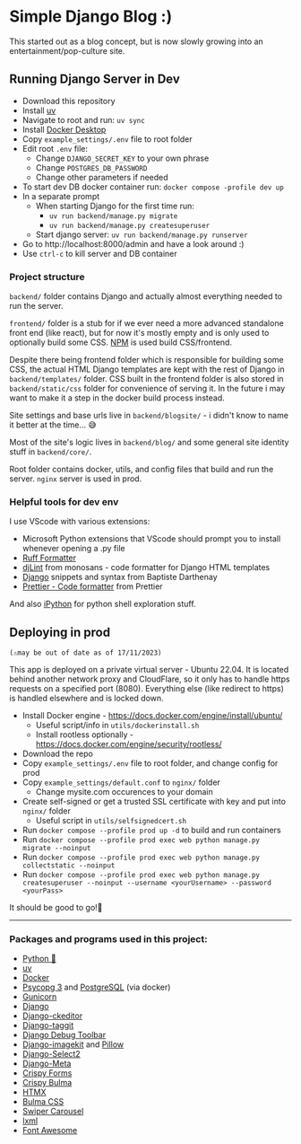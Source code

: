 # Simple Django Blog :)

This started out as a blog concept, but is now slowly growing into an entertainment/pop-culture site.

## Running Django Server in Dev

- Download this repository
- Install [uv](https://docs.astral.sh/uv/getting-started/installation/)
- Navigate to root and run: `uv sync`
- Install [Docker Desktop](https://www.docker.com/products/docker-desktop/)
- Copy `example_settings/.env` file to root folder
- Edit root `.env` file:
  - Change `DJANGO_SECRET_KEY` to your own phrase
  - Change `POSTGRES_DB_PASSWORD` 
  - Change other parameters if needed
- To start dev DB docker container run: `docker compose -profile dev up`
- In a separate prompt
  - When starting Django for the first time run: 
    - `uv run backend/manage.py migrate`
    - `uv run backend/manage.py createsuperuser`
  - Start django server: `uv run backend/manage.py runserver`
- Go to http://localhost:8000/admin and have a look around :)
- Use `ctrl-c` to kill server and DB container

### Project structure

`backend/` folder contains Django and actually almost everything needed to run the server.

`frontend/` folder is a stub for if we ever need a more advanced standalone front end (like react), but for now it's mostly empty and is only used to optionally build some CSS. [NPM](https://docs.npmjs.com/downloading-and-installing-node-js-and-npm) is used build CSS/frontend.

Despite there being frontend folder which is responsible for building some CSS, the actual HTML Django templates are kept with the rest of Django in `backend/templates/` folder. CSS built in the frontend folder is also stored in `backend/static/css` folder for convenience of serving it. In the future i may want to make it a step in the docker build process instead.

Site settings and base urls live in `backend/blogsite/` - i didn't know to name it better at the time... 😅

Most of the site's logic lives in `backend/blog/` and some general site identity stuff in `backend/core/`.

Root folder contains docker, utils, and config files that build and run the server. `nginx` server is used in prod.

### Helpful tools for dev env

I use VScode with various extensions:
- Microsoft Python extensions that VScode should prompt you to install whenever opening a .py file
- [Ruff Formatter](https://marketplace.visualstudio.com/items?itemName=charliermarsh.ruff)
- [djLint](https://marketplace.visualstudio.com/items?itemName=monosans.djlint) from monosans - code formatter for Django HTML templates
- [Django](https://marketplace.visualstudio.com/items?itemName=batisteo.vscode-django) snippets and syntax from Baptiste Darthenay
- [Prettier - Code formatter](https://marketplace.visualstudio.com/items?itemName=esbenp.prettier-vscode) from Prettier

And also [iPython](https://ipython.org/) for python shell exploration stuff.

## Deploying in prod 
`(⚠may be out of date as of 17/11/2023)`

This app is deployed on a private virtual server - Ubuntu 22.04.
It is located behind another network proxy and CloudFlare,
so it only has to handle https requests on a specified port (8080).
Everything else (like redirect to https) is handled elsewhere and is locked down.

- Install Docker engine - https://docs.docker.com/engine/install/ubuntu/
  - Useful script/info in `utils/dockerinstall.sh`
  - Install rootless optionally - https://docs.docker.com/engine/security/rootless/
- Download the repo
- Copy `example_settings/.env` file to root folder, and change config for prod
- Copy `example_settings/default.conf` to `nginx/` folder
  - Change mysite.com occurences to your domain
- Create self-signed or get a trusted SSL certificate with key and put into `nginx/` folder
  - Useful script in `utils/selfsignedcert.sh`
- Run `docker compose --profile prod up -d` to build and run containers
- Run `docker compose --profile prod exec web python manage.py migrate --noinput`
- Run `docker compose --profile prod exec web python manage.py collectstatic --noinput`
- Run `docker compose --profile prod exec web python manage.py createsuperuser --noinput --username <yourUsername> --password <yourPass>`

It should be good to go!💃

___


### Packages and programs used in this project:

- [Python 🐍](https://www.python.org/downloads/)
- [uv](https://docs.astral.sh/uv/getting-started/installation/)
- [Docker](https://www.docker.com/products/docker-desktop/)
- [Psycopg 3](https://www.psycopg.org/psycopg3/docs/) and [PostgreSQL](https://www.postgresql.org/) (via docker)
- [Gunicorn](https://gunicorn.org/)
- [Django](https://www.djangoproject.com/)
- [Django-ckeditor](https://django-ckeditor.readthedocs.io/en/latest/)
- [Django-taggit](https://django-taggit.readthedocs.io/en/latest/)
- [Django Debug Toolbar](https://github.com/jazzband/django-debug-toolbar)
- [Django-imagekit](https://django-imagekit.readthedocs.io/en/latest/) and [Pillow](https://pypi.org/project/Pillow/)
- [Django-Select2](https://django-select2.readthedocs.io/en/latest/)
- [Django-Meta](https://github.com/nephila/django-meta)
- [Crispy Forms](https://django-crispy-forms.readthedocs.io/en/latest/)
- [Crispy Bulma](https://crispy-bulma.readthedocs.io/en/latest/)
- [HTMX](https://htmx.org/)
- [Bulma CSS](https://bulma.io/)
- [Swiper Carousel](https://swiperjs.com/)
- [lxml](https://lxml.de/)
- [Font Awesome](https://fontawesome.com/docs/web/use-with/python-django)